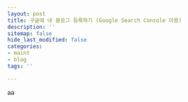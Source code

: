 ```yaml
---
layout: post
title: 구글에 내 블로그 등록하기 (Google Search Console 이용)
description: ''
sitemap: false
hide_last_modified: false
categories:
- maint
- blog
tags: ''

---
```

aa